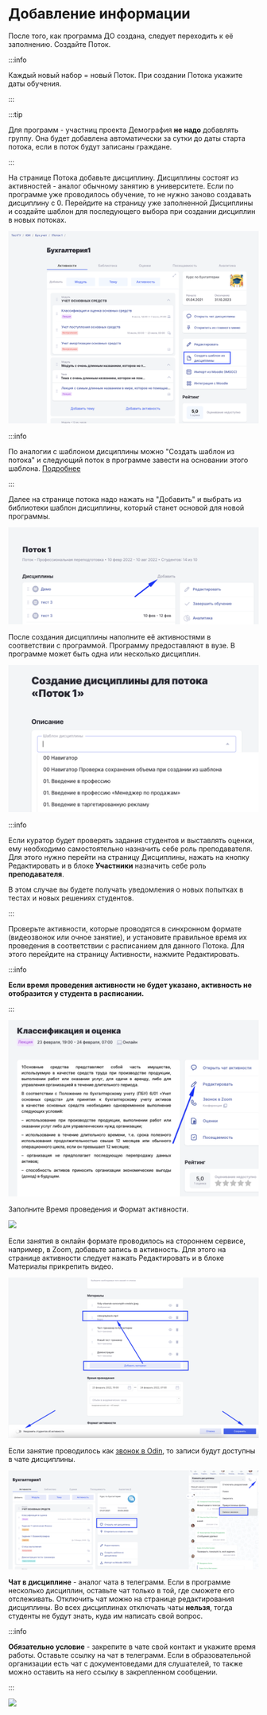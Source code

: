 # Добавление информации

После того, как программа ДО создана, следует переходить к её заполнению. Создайте Поток.

:::info

Каждый новый набор = новый Поток. При создании Потока укажите даты обучения.

:::

:::tip 

Для программ - участниц проекта Демография **не надо** добавлять группу. Она будет добавлена автоматически за сутки до даты старта потока, если в поток будут записаны граждане.

:::

На странице Потока добавьте дисциплину. Дисциплины состоят из активностей - аналог обычному занятию в университете. Если по программе уже проводилось обучение, то не нужно заново создавать дисциплину с 0. Перейдите на страницу уже заполненной Дисциплины и создайте шаблон для последующего выбора при создании дисциплин в новых потоках.



![](<../../.gitbook/assets/image (163).png>)



:::info

По аналогии с шаблоном дисциплины можно  "Создать шаблон из потока" и следующий поток в программе завести на основании этого шаблона.  [Подробнее](../page.md)

:::

Далее на странице потока надо нажать на "Добавить" и выбрать из библиотеки шаблон дисциплины, который станет основой для новой программы.

![](<../../.gitbook/assets/image (169).png>)

После создания дисциплины наполните её активностями в соответствии с программой. Программу предоставляют в вузе. В программе может быть одна или несколько дисциплин.

![](<../../.gitbook/assets/image (168).png>)

:::info

Если куратор будет проверять задания студентов и выставлять оценки, ему необходимо самостоятельно назначить себе роль преподавателя. Для этого нужно перейти на страницу Дисциплины, нажать на кнопку Редактировать и в блоке **Участники** назначить себе роль **преподавателя**.                              

В этом случае вы будете получать уведомления о новых попытках в тестах и новых решениях студентов.

:::

Проверьте активности, которые проводятся в синхронном формате (видеозвонок или очное занятие), и установите правильное время их проведения в соответствии с расписанием для данного Потока. Для этого перейдите на страницу Активности, нажмите Редактировать.

:::info

**Если время проведения активности не будет указано, активность не отобразится у студента в расписании.**

:::

![](<../../.gitbook/assets/image (167).png>)

Заполните Время проведения и Формат активности.

![](https://lh6.googleusercontent.com/ruORFLYrksExCQw9BD7jZaq26BgGJokCbxmV2tO6LOiwj5oHDfMIPKnzxHv5G0fo2-PzC0ssX5gZj5vNhpR10F3xcTA1KoAwIcCOoJATDAqEEzkbx7BEG2rlNTGCdpMMMOanJZcU)

Если занятия в онлайн формате проводилось на стороннем сервисе, например, в Zoom, добавьте запись в активность. Для этого на странице активности следует нажать Редактировать и в блоке Материалы прикрепить видео.

![](<../../.gitbook/assets/image (164).png>)

Если занятие проводилось как [звонок в Odin](../../kommunikaciya/videozvonki.md), то записи будут доступны в чате дисциплины.

![](<../../.gitbook/assets/image (165).png>)

**Чат в дисциплине** - аналог чата в телеграмм. Если в программе несколько дисциплин, оставьте чат только в той, где сможете его отслеживать. Отключить чат можно на странице редактирования дисциплины. Во всех дисциплинах отключать чаты **нельзя**, тогда студенты не будут знать, куда им написать свой вопрос.

:::info

**Обязательно условие** - закрепите в чате свой контакт и укажите время работы. Оставьте ссылку на чат в телеграмм. Если в образовательной организации есть чат с документоведами для слушателей, то также можно оставить на него ссылку в закрепленном сообщении.

:::

![](https://lh3.googleusercontent.com/rBGNQHXoGh4ecUdWUMsR-SeHfKz-\_c5NrOI0wGr49AE7rxZPhA59hhmaHcDdA3FgdbQETqaUbGyAAigDtrauQOI0klC4VKRN9X0xsxzGH7Er-BCrBavDX3EXB-XLqBP\_v1I4bP6f)
